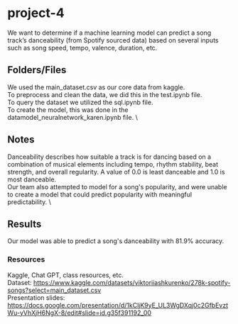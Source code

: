 # project-4
We want to determine if a machine learning model can predict a song track’s danceability (from Spotify sourced data) based on several inputs such as song speed, tempo, valence, duration, etc.

## Folders/Files
We used the main_dataset.csv as our core data from kaggle. \
To preprocess and clean the data, we did this in the test.ipynb file. \
To query the dataset we utilized the sql.ipynb file. \
To create the model, this was done in the datamodel_neuralnetwork_karen.ipynb file. \

## Notes 
Danceability describes how suitable a track is for dancing based on a combination of musical elements including tempo, rhythm stability, beat strength, and overall regularity. A value of 0.0 is least danceable and 1.0 is most danceable. \
Our team also attempted to model for a song's popularity, and were unable to create a model that could predict popularity with meaningful predictability. \


## Results
Our model was able to predict a song's danceability with 81.9% accuracy. 

### Resources
Kaggle, Chat GPT, class resources, etc. \
Dataset: https://www.kaggle.com/datasets/viktoriiashkurenko/278k-spotify-songs?select=main_dataset.csv \
Presentation slides: https://docs.google.com/presentation/d/1kCljK9yE_UL3WgDXqj0c2GfbEvztWu-yVhXjH6NgX-8/edit#slide=id.g35f391192_00